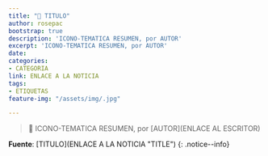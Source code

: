 ```yaml
---
title: "📰 TITULO"
author: rosepac
bootstrap: true
description: 'ICONO-TEMATICA RESUMEN, por AUTOR'
excerpt: 'ICONO-TEMATICA RESUMEN, por AUTOR'
date: 
categories:
- CATEGORIA
link: ENLACE A LA NOTICIA
tags:
- ETIQUETAS
feature-img: "/assets/img/.jpg"

---
```

> 📰 ICONO-TEMATICA RESUMEN, por [AUTOR](ENLACE AL ESCRITOR)

<!-- CONTENIDO -->

**Fuente**: [TITULO](ENLACE A LA NOTICIA "TITLE")
{: .notice--info}